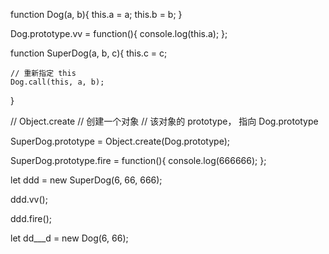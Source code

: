 function Dog(a, b){
	this.a = a;
    this.b = b;
}


Dog.prototype.vv = function(){
    console.log(this.a);
};


function SuperDog(a, b, c){
	this.c = c;
  
    // 重新指定 this
    Dog.call(this, a, b);
}


//  Object.create
//  创建一个对象
//  该对象的 prototype， 指向 Dog.prototype





SuperDog.prototype = Object.create(Dog.prototype);


SuperDog.prototype.fire = function(){
    console.log(666666);
};



let ddd = new SuperDog(6, 66, 666);

ddd.vv();

ddd.fire();


let dd___d = new Dog(6, 66);


